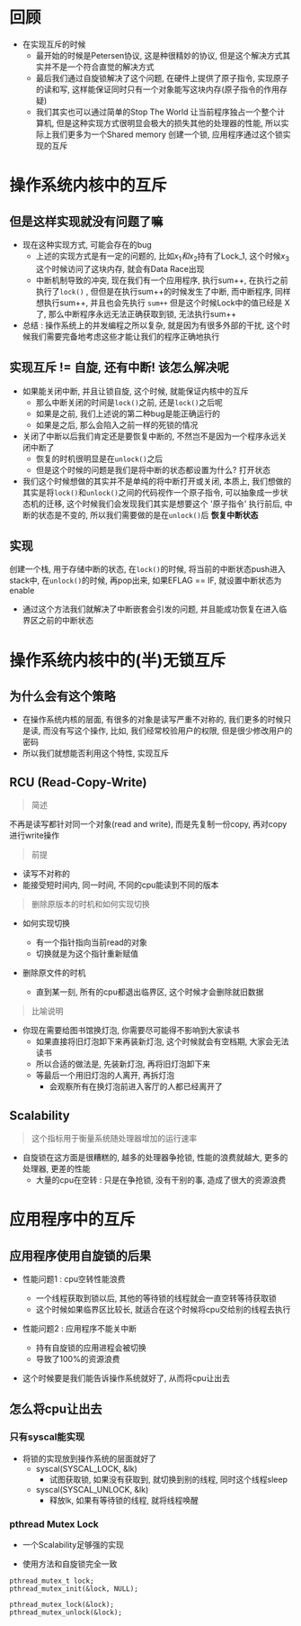 # 回顾
 
-  在实现互斥的时候
    - 最开始的时候是Petersen协议, 这是种很精妙的协议, 但是这个解决方式其实并不是一个符合直觉的解决方式
    - 最后我们通过自旋锁解决了这个问题, 在硬件上提供了原子指令, 实现原子的读和写, 这样能保证同时只有一个对象能写这块内存(原子指令的作用存疑)
    - 我们其实也可以通过简单的Stop The World 让当前程序独占一个整个计算机, 但是这种实现方式很明显会极大的损失其他的处理器的性能, 所以实际上我们更多为一个Shared memory 创建一个锁, 应用程序通过这个锁实现的互斥
# 操作系统内核中的互斥

## 但是这样实现就没有问题了嘛

- 现在这种实现方式, 可能会存在的bug
    - 上述的实现方式是有一定的问题的, 比如$x_1和x_2$持有了Lock_1, 这个时候$x_3$这个时候访问了这块内存, 就会有Data Race出现
    - 中断机制导致的冲突, 现在我们有一个应用程序, 执行sum++, 在执行之前执行了`lock()` , 但但是在执行sum++的时候发生了中断, 而中断程序, 同样想执行sum++, 并且也会先执行 `sum++` 但是这个时候Lock中的值已经是 X 了, 那么中断程序永远无法正确获取到锁, 无法执行sum++
- 总结 : 操作系统上的并发编程之所以复杂, 就是因为有很多外部的干扰, 这个时候我们需要完备地考虑这些才能让我们的程序正确地执行

## 实现互斥 != 自旋, 还有中断! 该怎么解决呢

- 如果能关闭中断, 并且让锁自旋, 这个时候, 就能保证内核中的互斥
    - 那么中断关闭的时间是`lock()`之前, 还是`lock()`之后呢
    - 如果是之前, 我们上述说的第二种bug是能正确运行的
    - 如果是之后, 那么会陷入之前一样的死锁的情况
- 关闭了中断以后我们肯定还是要恢复中断的, 不然岂不是因为一个程序永远关闭中断了
    - 恢复的时机很明显是在`unlock()`之后
    - 但是这个时候的问题是我们是将中断的状态都设置为什么? 打开状态
- 我们这个时候想做的其实并不是单纯的将中断打开或关闭, 本质上, 我们想做的其实是将`lock()`和`unlock()`之间的代码视作一个原子指令, 可以抽象成一步状态机的迁移, 这个时候我们会发现我们其实是想要这个 '原子指令' 执行前后, 中断的状态是不变的, 所以我们需要做的是在`unlock()`后 **恢复中断状态**
## 实现

创建一个栈, 用于存储中断的状态, 在`lock()`的时候, 将当前的中断状态push进入stack中, 在`unlock()`的时候, 再pop出来, 如果EFLAG == IF, 就设置中断状态为enable

- 通过这个方法我们就解决了中断嵌套会引发的问题, 并且能成功恢复在进入临界区之前的中断状态

# 操作系统内核中的(半)无锁互斥

## 为什么会有这个策略

- 在操作系统内核的层面, 有很多的对象是读写严重不对称的, 我们更多的时候只是读, 而没有写这个操作, 比如, 我们经常校验用户的权限, 但是很少修改用户的密码
- 所以我们就想能否利用这个特性, 实现互斥

## RCU (Read-Copy-Write)

> 简述

不再是读写都针对同一个对象(read and write), 而是先复制一份copy, 再对copy进行write操作

> 前提

- 读写不对称的
- 能接受短时间内, 同一时间, 不同的cpu能读到不同的版本

> 删除原版本的时机和如何实现切换

- 如何实现切换
    - 有一个指针指向当前read的对象
    - 切换就是为这个指针重新赋值

- 删除原文件的时机
    - 直到某一刻, 所有的cpu都退出临界区, 这个时候才会删除就旧数据

> 比喻说明

- 你现在需要给图书馆换灯泡, 你需要尽可能得不影响到大家读书
    - 如果直接将旧灯泡卸下来再装新灯泡, 这个时候就会有空档期, 大家会无法读书
    - 所以合适的做法是, 先装新灯泡, 再将旧灯泡卸下来
    - 等最后一个用旧灯泡的人离开, 再拆灯泡
        - 会观察所有在换灯泡前进入客厅的人都已经离开了

## Scalability

> 这个指标用于衡量系统随处理器增加的运行速率

- 自旋锁在这方面是很糟糕的, 越多的处理器争抢锁, 性能的浪费就越大, 更多的处理器, 更差的性能
    - 大量的cpu在空转 : 只是在争抢锁, 没有干别的事, 造成了很大的资源浪费

# 应用程序中的互斥

## 应用程序使用自旋锁的后果

- 性能问题1 : cpu空转性能浪费
    - 一个线程获取到锁以后, 其他的等待锁的线程就会一直空转等待获取锁
    - 这个时候如果临界区比较长, 就适合在这个时候将cpu交给别的线程去执行
- 性能问题2 : 应用程序不能关中断
    - 持有自旋锁的应用进程会被切换
    - 导致了100%的资源浪费

- 这个时候要是我们能告诉操作系统就好了, 从而将cpu让出去

## 怎么将cpu让出去
### 只有syscal能实现

- 将锁的实现放到操作系统的层面就好了
    - syscal(SYSCAL_LOCK, &lk) 
        - 试图获取锁, 如果没有获取到, 就切换到别的线程, 同时这个线程sleep
    - syscal(SYSCAL_UNLOCK, &lk)
        - 释放lk, 如果有等待锁的线程, 就将线程唤醒

### pthread Mutex Lock

- 一个Scalability足够强的实现

- 使用方法和自旋锁完全一致
```
pthread_mutex_t lock;
pthread_mutex_init(&lock, NULL);

pthread_mutex_lock(&lock);
pthread_mutex_unlock(&lock);
```






